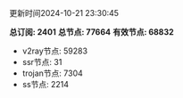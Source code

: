更新时间2024-10-21 23:30:45

**总订阅: 2401**
**总节点: 77664**
**有效节点: 68832**
- v2ray节点: 59283
- ssr节点: 31
- trojan节点: 7304
- ss节点: 2214
